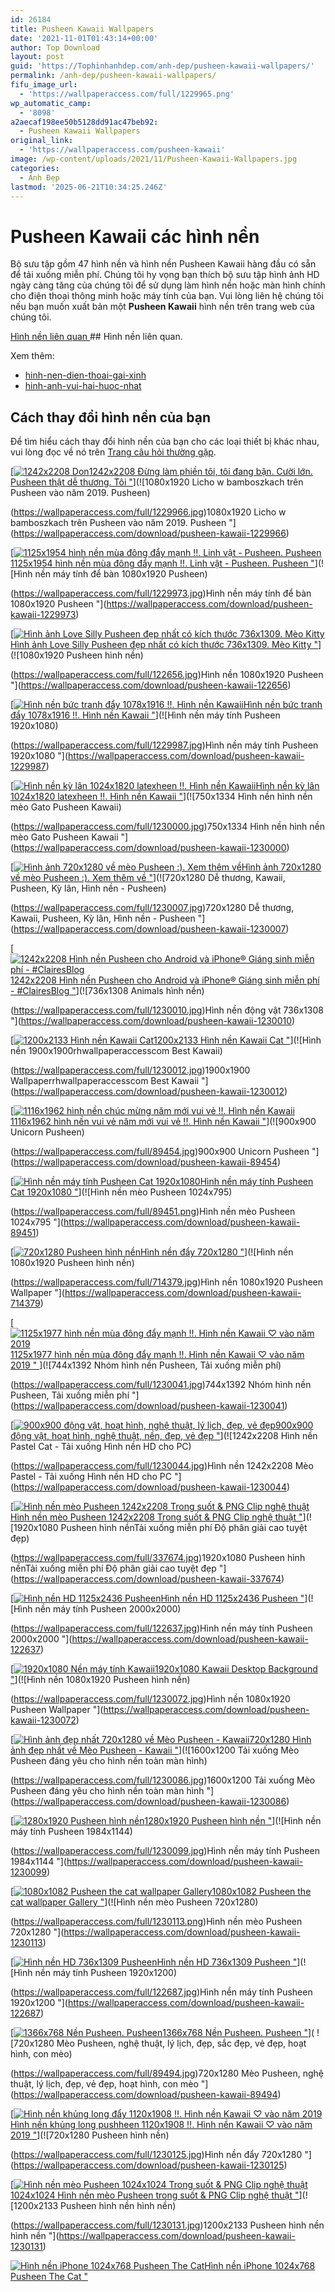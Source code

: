 ```yaml
---
id: 26184
title: Pusheen Kawaii Wallpapers
date: '2021-11-01T01:43:14+00:00'
author: Top Download
layout: post
guid: 'https://Tophinhanhdep.com/anh-dep/pusheen-kawaii-wallpapers/'
permalink: /anh-dep/pusheen-kawaii-wallpapers/
fifu_image_url:
  - 'https://wallpaperaccess.com/full/1229965.png'
wp_automatic_camp:
  - '8098'
a2aecaf198ee50b5128dd91ac47beb92:
  - Pusheen Kawaii Wallpapers
original_link:
  - 'https://wallpaperaccess.com/pusheen-kawaii'
image: /wp-content/uploads/2021/11/Pusheen-Kawaii-Wallpapers.jpg
categories:
  - Ảnh Đẹp
lastmod: '2025-06-21T10:34:25.246Z'
---
```

# Pusheen Kawaii các hình nền

Bộ sưu tập gồm 47 hình nền và hình nền Pusheen Kawaii hàng đầu có sẵn để tải xuống miễn phí. Chúng tôi hy vọng bạn thích bộ sưu tập hình ảnh HD ngày càng tăng của chúng tôi để sử dụng làm hình nền hoặc màn hình chính cho điện thoại thông minh hoặc máy tính của bạn. Vui lòng liên hệ chúng tôi nếu bạn muốn xuất bản một **Pusheen Kawaii** hình nền trên trang web của chúng tôi.

[Hình nền liên quan ](#related) ## Hình nền liên quan.

   
 Xem thêm:

   
- [hinh-nen-dien-thoai-gai-xinh](https://tophinhanhdep.com/hinh-nen-dep/hinh-nen-dien-thoai-gai-xinh/)
- [hinh-anh-vui-hai-huoc-nhat](https://tophinhanhdep.com/anh-hai-huoc/hinh-anh-vui-hai-huoc-nhat/)

## Cách thay đổi hình nền của bạn

Để tìm hiểu cách thay đổi hình nền của bạn cho các loại thiết bị khác nhau, vui lòng đọc về nó trên [Trang câu hỏi thường gặp](https://tophinhanhdep.com/faq/).

  
[[![1242x2208 Don](https://wallpaperaccess.com/full/1229965.png)1242x2208 Đừng làm phiền tôi, tôi đang bận. Cười lớn. Pusheen thật dễ thương. Tôi "](https://wallpaperaccess.com/download/pusheen-kawaii-1229965)](![1080x1920 Licho w bamboszkach trên Pusheen vào năm 2019. Pusheen)

(https://wallpaperaccess.com/full/1229966.jpg)1080x1920 Licho w bamboszkach trên Pusheen vào năm 2019. Pusheen "](https://wallpaperaccess.com/download/pusheen-kawaii-1229966)

[[![1125x1954 hình nền mùa đông đẩy mạnh !!.  Linh vật - Pusheen.  Pusheen](https://wallpaperaccess.com/full/1229969.jpg)1125x1954 hình nền mùa đông đẩy mạnh !!. Linh vật - Pusheen. Pusheen "](https://wallpaperaccess.com/download/pusheen-kawaii-1229969)](![Hình nền máy tính để bàn 1080x1920 Pusheen)

(https://wallpaperaccess.com/full/1229973.jpg)Hình nền máy tính để bàn 1080x1920 Pusheen "](https://wallpaperaccess.com/download/pusheen-kawaii-1229973)

[[![Hình ảnh Love Silly Pusheen đẹp nhất có kích thước 736x1309.  Mèo Kitty](https://wallpaperaccess.com/full/145531.jpg)Hình ảnh Love Silly Pusheen đẹp nhất có kích thước 736x1309. Mèo Kitty "](https://wallpaperaccess.com/download/pusheen-kawaii-145531)](![1080x1920 Pusheen hình nền)

(https://wallpaperaccess.com/full/122656.jpg)Hình nền 1080x1920 Pusheen "](https://wallpaperaccess.com/download/pusheen-kawaii-122656)

[[![Hình nền bức tranh đẩy 1078x1916 !!.  Hình nền Kawaii](https://wallpaperaccess.com/full/1229980.jpg)Hình nền bức tranh đẩy 1078x1916 !!. Hình nền Kawaii "](https://wallpaperaccess.com/download/pusheen-kawaii-1229980)](![Hình nền máy tính Pusheen 1920x1080)

(https://wallpaperaccess.com/full/1229987.jpg)Hình nền máy tính Pusheen 1920x1080 "](https://wallpaperaccess.com/download/pusheen-kawaii-1229987)

[[![Hình nền kỳ lân 1024x1820 latexheen !!.  Hình nền Kawaii](https://wallpaperaccess.com/full/1229996.jpg)Hình nền kỳ lân 1024x1820 latexheen !!. Hình nền Kawaii "](https://wallpaperaccess.com/download/pusheen-kawaii-1229996)](![750x1334 Hình nền hình nền mèo Gato Pusheen Kawaii)

(https://wallpaperaccess.com/full/1230000.jpg)750x1334 Hình nền hình nền mèo Gato Pusheen Kawaii "](https://wallpaperaccess.com/download/pusheen-kawaii-1230000)

[[![Hình ảnh 720x1280 về mèo Pusheen :).  Xem thêm về](https://wallpaperaccess.com/full/122640.gif)Hình ảnh 720x1280 về mèo Pusheen :). Xem thêm về "](https://wallpaperaccess.com/download/pusheen-kawaii-122640)](![720x1280 Dễ thương, Kawaii, Pusheen, Kỳ lân, Hình nền - Pusheen)

(https://wallpaperaccess.com/full/1230007.jpg)720x1280 Dễ thương, Kawaii, Pusheen, Kỳ lân, Hình nền - Pusheen "](https://wallpaperaccess.com/download/pusheen-kawaii-1230007)

[[![1242x2208 Hình nền Pusheen cho Android và iPhone® Giáng sinh miễn phí - #ClairesBlog](https://wallpaperaccess.com/full/50796.jpg)1242x2208 Hình nền Pusheen cho Android và iPhone® Giáng sinh miễn phí - #ClairesBlog "](https://wallpaperaccess.com/download/pusheen-kawaii-50796)](![736x1308 Animals hình nền)

(https://wallpaperaccess.com/full/1230010.jpg)Hình nền động vật 736x1308 "](https://wallpaperaccess.com/download/pusheen-kawaii-1230010)

[[![1200x2133 Hình nền Kawaii Cat](https://wallpaperaccess.com/full/1077565.jpg)1200x2133 Hình nền Kawaii Cat "](https://wallpaperaccess.com/download/pusheen-kawaii-1077565)](![Hình nền 1900x1900rhwallpaperaccesscom Best Kawaii)

(https://wallpaperaccess.com/full/1230012.jpg)1900x1900 Wallpaperrhwallpaperaccesscom Best Kawaii "](https://wallpaperaccess.com/download/pusheen-kawaii-1230012)

[[![1116x1962 hình nền chúc mừng năm mới vui vẻ !!.  Hình nền Kawaii](https://wallpaperaccess.com/full/1230016.jpg)1116x1962 hình nền vui vẻ năm mới vui vẻ !!. Hình nền Kawaii "](https://wallpaperaccess.com/download/pusheen-kawaii-1230016)](![900x900 Unicorn Pusheen)

(https://wallpaperaccess.com/full/89454.jpg)900x900 Unicorn Pusheen "](https://wallpaperaccess.com/download/pusheen-kawaii-89454)

[[![Hình nền máy tính Pusheen Cat 1920x1080](https://wallpaperaccess.com/full/546674.jpg)Hình nền máy tính Pusheen Cat 1920x1080 "](https://wallpaperaccess.com/download/pusheen-kawaii-546674)](![Hình nền mèo Pusheen 1024x795)

(https://wallpaperaccess.com/full/89451.png)Hình nền mèo Pusheen 1024x795 "](https://wallpaperaccess.com/download/pusheen-kawaii-89451)

[[![720x1280 Pusheen hình nền](https://wallpaperaccess.com/full/1230020.jpg)Hình nền đẩy 720x1280 "](https://wallpaperaccess.com/download/pusheen-kawaii-1230020)](![Hình nền 1080x1920 Pusheen hình nền)

(https://wallpaperaccess.com/full/714379.jpg)Hình nền 1080x1920 Pusheen Wallpaper "](https://wallpaperaccess.com/download/pusheen-kawaii-714379)

[[![1125x1977 hình nền mùa đông đẩy mạnh !!.  Hình nền Kawaii ♡ vào năm 2019](https://wallpaperaccess.com/full/1230038.jpg)1125x1977 hình nền mùa đông đẩy mạnh !!. Hình nền Kawaii ♡ vào năm 2019 " ](https://wallpaperaccess.com/download/pusheen-kawaii-1230038)](![744x1392 Nhóm hình nền Pusheen, Tải xuống miễn phí)

(https://wallpaperaccess.com/full/1230041.jpg)744x1392 Nhóm hình nền Pusheen, Tải xuống miễn phí "](https://wallpaperaccess.com/download/pusheen-kawaii-1230041)

[[![900x900 động vật, hoạt hình, nghệ thuật, lý lịch, đẹp, vẻ đẹp](https://wallpaperaccess.com/full/546663.gif)900x900 động vật, hoạt hình, nghệ thuật, nền, đẹp, vẻ đẹp "](https://wallpaperaccess.com/download/pusheen-kawaii-546663)](![1242x2208 Hình nền Pastel Cat - Tải xuống Hình nền HD cho PC)

(https://wallpaperaccess.com/full/1230044.jpg)Hình nền 1242x2208 Mèo Pastel - Tải xuống Hình nền HD cho PC "](https://wallpaperaccess.com/download/pusheen-kawaii-1230044)

[[![Hình nền mèo Pusheen 1242x2208 Trong suốt & PNG Clip nghệ thuật](https://wallpaperaccess.com/full/1230051.jpg)Hình nền mèo Pusheen 1242x2208 Trong suốt &amp; PNG Clip nghệ thuật "](https://wallpaperaccess.com/download/pusheen-kawaii-1230051)](![1920x1080 Pusheen hình nềnTải xuống miễn phí Độ phân giải cao tuyệt đẹp)

(https://wallpaperaccess.com/full/337674.jpg)1920x1080 Pusheen hình nềnTải xuống miễn phí Độ phân giải cao tuyệt đẹp "](https://wallpaperaccess.com/download/pusheen-kawaii-337674)

[[![Hình nền HD 1125x2436 Pusheen](https://wallpaperaccess.com/full/1230058.jpg)Hình nền HD 1125x2436 Pusheen "](https://wallpaperaccess.com/download/pusheen-kawaii-1230058)](![Hình nền máy tính Pusheen 2000x2000)

(https://wallpaperaccess.com/full/122637.jpg)Hình nền máy tính Pusheen 2000x2000 "](https://wallpaperaccess.com/download/pusheen-kawaii-122637)

[[![1920x1080 Nền máy tính Kawaii](https://wallpaperaccess.com/full/1230061.jpg)1920x1080 Kawaii Desktop Background "](https://wallpaperaccess.com/download/pusheen-kawaii-1230061)](![Hình nền 1080x1920 Pusheen hình nền)

(https://wallpaperaccess.com/full/1230072.jpg)Hình nền 1080x1920 Pusheen Wallpaper "](https://wallpaperaccess.com/download/pusheen-kawaii-1230072)

[[![Hình ảnh đẹp nhất 720x1280 về Mèo Pusheen - Kawaii](https://wallpaperaccess.com/full/1230084.jpg)720x1280 Hình ảnh đẹp nhất về Mèo Pusheen - Kawaii "](https://wallpaperaccess.com/download/pusheen-kawaii-1230084)](![1600x1200 Tải xuống Mèo Pusheen đáng yêu cho hình nền toàn màn hình)

(https://wallpaperaccess.com/full/1230086.jpg)1600x1200 Tải xuống Mèo Pusheen đáng yêu cho hình nền toàn màn hình "](https://wallpaperaccess.com/download/pusheen-kawaii-1230086)

[[![1280x1920 Pusheen hình nền](https://wallpaperaccess.com/full/1230091.jpg)1280x1920 Pusheen hình nền "](https://wallpaperaccess.com/download/pusheen-kawaii-1230091)](![Hình nền máy tính Pusheen 1984x1144)

(https://wallpaperaccess.com/full/1230099.jpg)Hình nền máy tính Pusheen 1984x1144 "](https://wallpaperaccess.com/download/pusheen-kawaii-1230099)

[[![1080x1082 Pusheen the cat wallpaper Gallery](https://wallpaperaccess.com/full/1230106.jpg)1080x1082 Pusheen the cat wallpaper Gallery "](https://wallpaperaccess.com/download/pusheen-kawaii-1230106)](![Hình nền mèo Pusheen 720x1280)

(https://wallpaperaccess.com/full/1230113.png)Hình nền mèo Pusheen 720x1280 "](https://wallpaperaccess.com/download/pusheen-kawaii-1230113)

[[![Hình nền HD 736x1309 Pusheen](https://wallpaperaccess.com/full/1230119.jpg)Hình nền HD 736x1309 Pusheen "](https://wallpaperaccess.com/download/pusheen-kawaii-1230119)](![Hình nền máy tính Pusheen 1920x1200)

(https://wallpaperaccess.com/full/122687.jpg)Hình nền máy tính Pusheen 1920x1200 "](https://wallpaperaccess.com/download/pusheen-kawaii-122687)

[[![1366x768 Nền Pusheen.  Pusheen](https://wallpaperaccess.com/full/907838.jpg)1366x768 Nền Pusheen. Pusheen "](https://wallpaperaccess.com/download/pusheen-kawaii-907838)]( ![720x1280 Mèo Pusheen, nghệ thuật, lý lịch, đẹp, sắc đẹp, vẻ đẹp, hoạt hình, con mèo)

(https://wallpaperaccess.com/full/89494.jpg)720x1280 Mèo Pusheen, nghệ thuật, lý lịch, đẹp, vẻ đẹp, hoạt hình, con mèo "](https://wallpaperaccess.com/download/pusheen-kawaii-89494)

[[![Hình nền khủng long đẩy 1120x1908 !!.  Hình nền Kawaii ♡ vào năm 2019](https://wallpaperaccess.com/full/1230123.jpg)Hình nền khủng long pushheen 1120x1908 !!. Hình nền Kawaii ♡ vào năm 2019 "](https://wallpaperaccess.com/download/pusheen-kawaii-1230123)](![720x1280 Pusheen hình nền)

(https://wallpaperaccess.com/full/1230125.jpg)Hình nền đẩy 720x1280 "](https://wallpaperaccess.com/download/pusheen-kawaii-1230125)

[[![Hình nền mèo Pusheen 1024x1024 Trong suốt & PNG Clip nghệ thuật](https://wallpaperaccess.com/full/1230127.jpg)1024x1024 Hình nền mèo Pusheen trong suốt &amp; PNG Clip nghệ thuật "](https://wallpaperaccess.com/download/pusheen-kawaii-1230127)](![1200x2133 Pusheen hình nền hình nền)

(https://wallpaperaccess.com/full/1230131.jpg)1200x2133 Pusheen hình nền hình nền "](https://wallpaperaccess.com/download/pusheen-kawaii-1230131)

[![Hình nền iPhone 1024x768 Pusheen The Cat](https://wallpaperaccess.com/full/89506.jpg)Hình nền iPhone 1024x768 Pusheen The Cat "](https://wallpaperaccess.com/download/pusheen-kawaii-89506)
